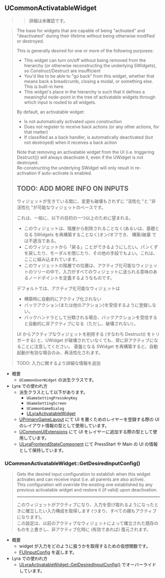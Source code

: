 ## UCommonActivatableWidget

>> 詳細は未確認です。

> The base for widgets that are capable of being "activated" and "deactivated" during their lifetime without being otherwise modified or destroyed.   
>
> This is generally desired for one or more of the following purposes:  
> - This widget can turn on/off without being removed from the hierarchy (or otherwise reconstructing the underlying SWidgets), so Construct/Destruct are insufficient
> - You'd like to be able to "go back" from this widget, whether that means back a breadcrumb, closing a modal, or something else. This is built-in here.
> - This widget's place in the hierarchy is such that it defines a meaningful node-point in the tree of activatable widgets through which input is routed to all widgets.
>
> By default, an activatable widget:  
> - Is not automatically activated upon construction
> - Does not register to receive back actions (or any other actions, for that matter)
> - If classified as a back handler, is automatically deactivated (but not destroyed) when it receives a back action
> 
> Note that removing an activatable widget from the UI (i.e. triggering Destruct()) will always deactivate it, even if the UWidget is not destroyed.  
> Re-constructing the underlying SWidget will only result in re-activation if auto-activate is enabled.  
>
> TODO: ADD MORE INFO ON INPUTS  
> ----
>  ウィジェットが生きている間に、変更も破壊もされずに "活性化 "と "非活性化 "が可能なウィジェットのベースです。  
>
> これは、一般に、以下の目的の一つ以上のために望まれる。
> - このウィジェットは、階層から削除されることなく(あるいは、基礎となる SWidgets を再構築することなく)オン/オフでき、 構築/破棄 では不適当である。
> - このウィジェットから「戻る」ことができるようにしたい。パンくずを戻したり、モーダルを閉じたり、その他の手段でもよい。これは、ここに組み込まれています。
> - このウィジェットの階層での位置は、アクティブ化可能なウィジェットのツリーの中で、入力がすべてのウィジェットに送られる意味のあるノードポイントを定義するようなものです。
>
> デフォルトでは、アクティブ化可能なウィジェットは
> - 構築時に自動的にアクティブ化されない
> - バックアクション(または他のアクション)を受信するように登録しない。
> - バックハンドラとして分類される場合、バックアクションを受信すると自動的に非アクティブになる（ただし、破壊されない）。
> 
> UI からアクティブなウィジェットを削除する (すなわち Destruct() をトリガーする) と、UWidget が破壊されていなくても、常に非アクティブになることに注意してください。
> 基盤となる SWidget を再構築すると、自動起動が有効な場合のみ、再活性化されます。
>
> TODO: 入力に関するより詳細な情報を追加

* 概要
	* `UCommonUserWidget` の派生クラスです。
* Lyra での使われ方
	* 派生クラスとして以下があります。
		* `UGameSettingPressAnyKey`
		* `UGameSettingScreen`
		* `UCommonGameDialog`
		* [ULyraActivatableWidget]
	* [UPrimaryGameLayout] にて UI を置くためのレイヤーを登録する際の UI のレイアウト情報の型として使用しています。
	* [UCommonUIExtensions] にて UI をレイヤーに追加する際の型として使用しています。
	* [ULyraFrontendStateComponent] にて PressStart や Main の UI の情報として保持しています。

### UCommonActivatableWidget::GetDesiredInputConfig()

> Gets the desired input configuration to establish when this widget activates and can receive input (i.e. all parents are also active).  
> This configuration will override the existing one established by any previous activatable widget and restore it (if valid) upon deactivation.  
> 
> ----
> このウィジェットがアクティブになり、入力を受け取れるようになったときに確立したい入力構成を取得します (つまり、すべての親もアクティブになります)。  
> この設定は、以前のアクティブなウィジェットによって確立された既存のものを上書きし、非アクティブ化時に (有効であれば) 復元されます。

* 概要
	* widget が入力をどのように扱うかを取得するための仮想関数です。
	* [FUIInputConfig] を返します。
* Lyra での使われ方
	* [ULyraActivatableWidget::GetDesiredInputConfig()] でオーバーライドしています。


<!--- ページ内のリンク --->

<!--- 自前の画像へのリンク --->

<!--- generated --->
[ULyraFrontendStateComponent]: ../../Lyra/Etc/ULyraFrontendStateComponent.md#ulyrafrontendstatecomponent
[ULyraActivatableWidget]: ../../Lyra/Widget/ULyraActivatableWidget.md#ulyraactivatablewidget
[ULyraActivatableWidget::GetDesiredInputConfig()]: ../../Lyra/Widget/ULyraActivatableWidget.md#ulyraactivatablewidgetgetdesiredinputconfig
[UCommonUIExtensions]: ../../Plugin/CommonGame/UCommonUIExtensions.md#ucommonuiextensions
[UPrimaryGameLayout]: ../../Plugin/CommonGame/UPrimaryGameLayout.md#uprimarygamelayout
[FUIInputConfig]: ../../Plugin/CommonUI/FUIInputConfig.md#fuiinputconfig
